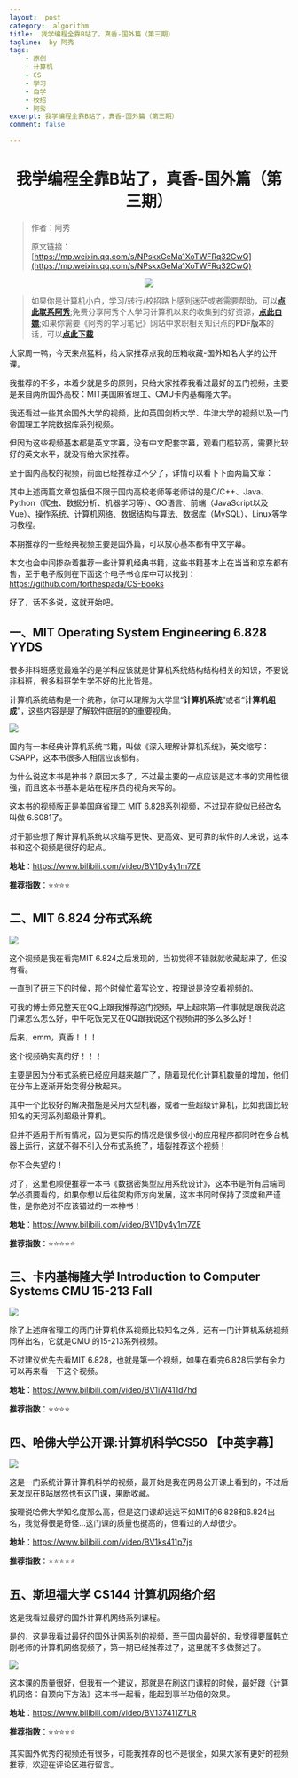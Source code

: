 ```yaml
---
layout:  post
category:  algorithm
title:  我学编程全靠B站了，真香-国外篇（第三期）
tagline:  by 阿秀
tags:
    - 原创
    - 计算机
    - CS
    - 学习
    - 自学
    - 校招
    - 阿秀
excerpt: 我学编程全靠B站了，真香-国外篇（第三期）
comment: false

---
```



<h1 align="center">我学编程全靠B站了，真香-国外篇（第三期）</h1>

> 作者：阿秀
>
> 原文链接：[https://mp.weixin.qq.com/s/NPskxGeMa1XoTWFRq32CwQ](https://mp.weixin.qq.com/s/NPskxGeMa1XoTWFRq32CwQ)

<div align="center">
  <a href="/notes/05-xiustar/01-xiustar_reading_guide/01-introduce.html#阿秀组建了一个校招学习圈子">
      <img src="https://axiu-image-bed.oss-cn-shanghai.aliyuncs.com/img/202205222116157.png">
  </a></div>


> 如果你是计算机小白，学习/转行/校招路上感到迷茫或者需要帮助，可以<font style="font-weight:bold; color:#4169E1;text-decoration:underline;">[点此联系阿秀](/notes/08-other/02-question.html#_4、阿秀-如何才能联系到你)</font>;免费分享阿秀个人学习计算机以来的收集到的好资源，<font style="font-weight:bold; color:#4169E1;text-decoration:underline;">[点此白嫖](/notes/07-resources/01-free/01-introduce.html)</font>;如果你需要《阿秀的学习笔记》网站中求职相关知识点的**PDF版本**的话，可以<font style="font-weight:bold; color:#4169E1;text-decoration:underline;">[点此下载](/notes/08-other/02-question.html#_5、如何下载阿秀的学习笔记内容pdf版本)</font> 


大家周一鸭，今天来点猛料，给大家推荐点我的压箱收藏-国外知名大学的公开课。

我推荐的不多，本着少就是多的原则，只给大家推荐我看过最好的五门视频，主要是来自两所国外高校：MIT美国麻省理工、CMU卡内基梅隆大学。

我还看过一些其余国外大学的视频，比如英国剑桥大学、牛津大学的视频以及一门帝国理工学院数据库系列视频。

但因为这些视频基本都是英文字幕，没有中文配套字幕，观看门槛较高，需要比较好的英文水平，就没有给大家推荐。

至于国内高校的视频，前面已经推荐过不少了，详情可以看下下面两篇文章：

其中上述两篇文章包括但不限于国内高校老师等老师讲的是C/C++、Java、Python（爬虫、数据分析、机器学习等）、GO语言、前端（JavaScript以及Vue）、操作系统、计算机网络、数据结构与算法、数据库（MySQL）、Linux等学习教程。

本期推荐的一些经典视频主要是国外篇，可以放心基本都有中文字幕。



本文也会中间掺杂着推荐一些计算机经典书籍，这些书籍基本上在当当和京东都有售，至于电子版则在下面这个电子书仓库中可以找到：https://github.com/forthespada/CS-Books

好了，话不多说，这就开始吧。

## 一、MIT Operating System Engineering 6.828 YYDS 

很多非科班感觉最难学的是学科应该就是计算机系统结构结构相关的知识，不要说非科班，很多科班学生学不好的比比皆是。

计算机系统结构是一个统称，你可以理解为大学里“**计算机系统**”或者“**计算机组成**”，这些内容是是了解软件底层的的重要视角。

![](https://axiu-image-bed.oss-cn-shanghai.aliyuncs.com/img/202205142327775.png)

国内有一本经典计算机系统书籍，叫做《深入理解计算机系统》，英文缩写：CSAPP，这本书很多人相信应该都有。

为什么说这本书是神书？原因太多了，不过最主要的一点应该是这本书的实用性很强，而且这本书基本是站在程序员的视角来写的。

这本书的视频版正是美国麻省理工 MIT 6.828系列视频，不过现在貌似已经改名叫做 6.S081了。

对于那些想了解计算机系统以求编写更快、更高效、更可靠的软件的人来说，这本书和这个视频是很好的起点。

**地址**：https://www.bilibili.com/video/BV1Dy4y1m7ZE

**推荐指数**：⭐⭐⭐⭐

## 二、MIT 6.824 分布式系统

![](https://axiu-image-bed.oss-cn-shanghai.aliyuncs.com/img/202205142328280.png)

这个视频是我在看完MIT 6.824之后发现的，当初觉得不错就就收藏起来了，但没有看。

一直到了研三下的时候，那个时候忙着写论文，按理说是没空看视频的。

可我的博士师兄整天在QQ上跟我推荐这门视频，早上起来第一件事就是跟我说这门课怎么怎么好，中午吃饭完又在QQ跟我说这个视频讲的多么多么好！

后来，emm，真香！！！

这个视频确实真的好！！！

主要是因为分布式系统已经应用越来越广了，随着现代化计算机数量的增加，他们在分布上逐渐开始变得分散起来。

其中一个比较好的解决措施是采用大型机器，或者一些超级计算机，比如我国比较知名的天河系列超级计算机。

但并不适用于所有情况，因为更实际的情况是很多很小的应用程序都同时在多台机器上运行，这就不得不引入分布式系统了，墙裂推荐这个视频！

你不会失望的！

对了，这里也顺便推荐一本书《数据密集型应用系统设计》，这本书是所有后端同学必须要看的，如果你想以后往架构师方向发展，这本书同时保持了深度和严谨性，是你绝对不应该错过的一本神书！

**地址**：https://www.bilibili.com/video/BV1Dy4y1m7ZE

**推荐指数**：⭐⭐⭐⭐⭐

## 三、卡内基梅隆大学 Introduction to Computer Systems CMU 15-213 Fall

![](https://axiu-image-bed.oss-cn-shanghai.aliyuncs.com/img/202205142328498.png)

除了上述麻省理工的两门计算机体系视频比较知名之外，还有一门计算机系统视频同样出名，它就是CMU 的15-213系列视频。

不过建议优先去看MIT 6.828，也就是第一个视频，如果在看完6.828后学有余力可以再来看一下这个视频。

**地址**：https://www.bilibili.com/video/BV1iW411d7hd

**推荐指数**：⭐⭐⭐⭐







## 四、哈佛大学公开课:计算机科学CS50 【中英字幕】

![](https://axiu-image-bed.oss-cn-shanghai.aliyuncs.com/img/202205142328568.png)

这是一门系统计算计算机科学的视频，最开始是我在网易公开课上看到的，不过后来发现在B站居然也有这门课，果断收藏。

按理说哈佛大学知名度那么高，但是这门课却远远不如MIT的6.828和6.824出名，我觉得很是奇怪...这门课的质量也挺高的，但看过的人却很少。

**地址**：https://www.bilibili.com/video/BV1ks411p7js

**推荐指数**：⭐⭐⭐⭐⭐

## 五、斯坦福大学 CS144 计算机网络介绍

这是我看过最好的国外计算机网络系列课程。

是的，这是我看过最好的国外计网系列的视频，至于国内最好的，我觉得要属韩立刚老师的计算机网络视频了，第一期已经推荐过了，这里就不多做赘述了。

![](https://axiu-image-bed.oss-cn-shanghai.aliyuncs.com/img/202205142328946.png)

这本课的质量很好，但我有一个建议，那就是在刷这门课程的时候，最好跟《计算机网络：自顶向下方法》这本书一起看，能起到事半功倍的效果。

**地址**：https://www.bilibili.com/video/BV137411Z7LR

**推荐指数**：⭐⭐⭐⭐⭐

其实国外优秀的视频还有很多，可能我推荐的也不是很全，如果大家有更好的视频推荐，欢迎在评论区进行留言。
